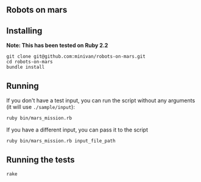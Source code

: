 ## Robots on mars

## Installing

**Note: This has been tested on Ruby 2.2**

```
git clone git@github.com:minivan/robots-on-mars.git
cd robots-on-mars
bundle install
```

## Running

If you don't have a test input, you can run the script without any arguments (it will use `./sample/input`):

```sh
ruby bin/mars_mission.rb
```

If you have a different input, you can pass it to the script

```sh
ruby bin/mars_mission.rb input_file_path
```

## Running the tests

```sh
rake
```
